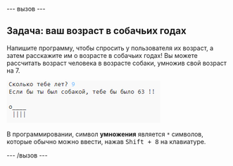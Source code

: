 \--- вызов \---

## Задача: ваш возраст в собачьих годах

Напишите программу, чтобы спросить у пользователя их возраст, а затем расскажите им о возрасте в собачьих годах! Вы можете рассчитать возраст человека в возрасте собаки, умножив свой возраст на 7.

![Скриншот](images/me-dog-years.png)

В программировании, символ **умножения** является `*` символов, которые обычно можно ввести, нажав <kbd>Shift + 8</kbd> на клавиатуре.

\--- /вызов \---